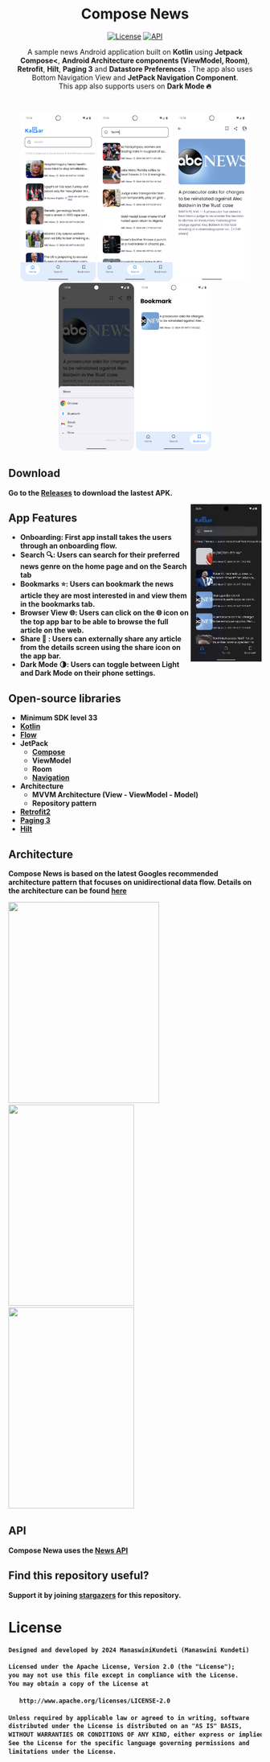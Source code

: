 <h1 align="center">Compose News</h1>

<p align="center">
  <a href="https://opensource.org/licenses/Apache-2.0"><img alt="License" src="https://img.shields.io/badge/License-Apache%202.0-blue.svg"/></a>
  <a href="https://android-arsenal.com/api?level=33"><img alt="API" src="https://img.shields.io/badge/API-33%2B-brightgreen.svg?style=flat"/></a> 
</p>

<p align="center">  
A sample news Android application built on <b>Kotlin</b> using <b>Jetpack Compose<</b>, <b>Android Architecture components (ViewModel, Room)</b>, <b>Retrofit</b>, <b>Hilt</b>, <b>Paging 3</b> and <b>Datastore Preferences</b> .
The app also uses Bottom Navigation View and <b>JetPack Navigation Component</b>.<br/>
This app also supports users on <b>Dark Mode<b/> 🔥
</p>
</br>

<p align="center">
<img src="/screenshots/Light_Home.png" width=150/>
<img src = "/screenshots/Light_Search.png" width=150 />
<img src = "/screenshots/Light_Details.png" width=150 />
<img src = "/screenshots/Light_Details_Share.png" width=150 />
<img src = "/screenshots/Light_Bookmark.png" width=150 />
</p>

## Download
Go to the [Releases](https://github.com/ManaswiniKundeti/ComposeNews/releases) to download the lastest APK.

<img src="/screenshots/ComposeNews.gif" align="right" width="28%"/>

## App Features
- Onboarding: First app install takes the users through an onboarding flow.
- Search 🔍: Users can search for their preferred news genre on the home page and on the Search tab
- Bookmarks ⭐️: Users can bookmark the news article they are most interested in and view them in the bookmarks tab.
- Browser View 🌐: Users can click on the 🌐 icon on the top app bar to be able to browse the full article on the web.
- Share 🤝 : Users can externally share any article from the details screen using the share icon on the app bar.
- Dark Mode 🌗: Users can toggle between Light and Dark Mode on their phone settings.

## Open-source libraries
- Minimum SDK level 33
- [Kotlin](https://kotlinlang.org/)
- [Flow](https://developer.android.com/kotlin/flow)
- JetPack
  - [Compose](https://developer.android.com/compose)
  - ViewModel
  - Room
  - [Navigation](https://developer.android.com/jetpack/androidx/releases/navigation)
- Architecture
  - MVVM Architecture (View - ViewModel - Model)
  - Repository pattern
- [Retrofit2](https://github.com/square/retrofit)
- [Paging 3](https://developer.android.com/topic/libraries/architecture/paging/v3-overview)
- [Hilt](https://developer.android.com/training/dependency-injection/hilt-android)

## Architecture
Compose News is based on the latest Googles recommended architecture pattern that focuses on unidirectional data flow. Details on the architecture can be found [here](https://developer.android.com/topic/architecture)

<img src="https://github.com/user-attachments/assets/c3794d29-1cb5-4ebf-a714-6f7d1a02735a" width=300 height=400>&nbsp;&nbsp;&nbsp;&nbsp;&nbsp;&nbsp;<img src="https://github.com/user-attachments/assets/879270bf-e868-4c4f-abd0-8d8202b6ed61" width=250 height=400>&nbsp;&nbsp;&nbsp;&nbsp;&nbsp;<img src="https://github.com/user-attachments/assets/c5b9f206-1922-4e34-b9f0-1575a40b51be" width=250 height=400>&nbsp;&nbsp;&nbsp;

## API

Compose Newa uses the [News API](https://newsapi.org/)

## Find this repository useful?
Support it by joining __[stargazers](https://github.com/ManaswiniKundeti/ComposeNews/stargazers)__ for this repository.<br>

# License
```xml
Designed and developed by 2024 ManaswiniKundeti (Manaswini Kundeti)

Licensed under the Apache License, Version 2.0 (the "License");
you may not use this file except in compliance with the License.
You may obtain a copy of the License at

   http://www.apache.org/licenses/LICENSE-2.0

Unless required by applicable law or agreed to in writing, software
distributed under the License is distributed on an "AS IS" BASIS,
WITHOUT WARRANTIES OR CONDITIONS OF ANY KIND, either express or implied.
See the License for the specific language governing permissions and
limitations under the License.
```
